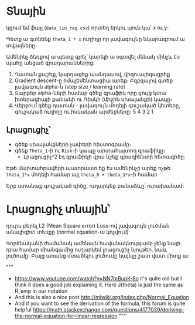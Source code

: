 # Տնային

կցում եմ ֆայլ (`data_lin_reg.csv`) որտեղ երկու սյուն կա՝ x ու y։ 

Պետք ա գտնենք `theta_1 * x` ուղիղը որ լավագույնը նկարագրում ա տվյալները։

Ամենինչ ձեռքով ա պետք գրել՝ կարելի ա օգտվել մենակ մինչև էս պահը անցած գրադարաններից։

1. Դատան քաշեք, կարդացեք պանդասով, վիզուալիզացրեք
2. Gradient descent-ը իմպլեմենտացիա արեք։ Բզբզալով գտեք լավագույն alpha-ն (step size / learning rate)
3. Տարբեր alpha-ների համար գծեք գրաֆիկ որը ցույց կտա իտերացիայի քանակի ու Ռիսկի (միջին սխալանքի) կապը։
4. Վերջում գծեք դատան - լավագույն մոդելի գուշակած կետերը, գուշակած ուղիղը ու իսկական արժեքները։
5 4 3 2 1
## Լրացուցիչ՝
- գծեք սխալանքների չափերի հիստոգրամը։
- գծեք `Theta_1`-ի ու `Risk`-ի կապը արտահայտող գրաֆիկը։ 
  - Լրացուցիչ^2 էդ գրաֆիկի վրա նշեք գրադիենտի հետագիծը։


Եթե մարտահրավերի պատրաստ եք էս ամենինչը արեք ոչթե `theta_1*x` մոդելի համար այլ `theta_0 + theta_1*x`-ի համար

Երբ ստանաք գուշակած գիծը, ուղարկեք բանաձևը՝ ուրախանամ։

# Լրացուցիչ տնային՝ 

դուրս բերել L2 (Mean Square error) Loss-ով լավագույն լուծման անալիզիտ տեսքը (normal equation-ա կոչվում)

Գործնականի ժամանակ ամենայն հավանակնությամբ չենք նայի դրա համար միանգամից ուղարկեմ լրացուցիչ նյութեր, նաև լուծումը։ Բայց առանց մտածելու լուծումը նայելը շատ վատ միտք ա։

"""
- https://www.youtube.com/watch?v=NN7mBupK-8o it's quite old but I think it does a good job explaining it. Here J(theta) is just the same as R_emp in our notation
- And this is also a nice post http://mlwiki.org/index.php/Normal_Equation 
- And if you want to see the derivation of the formula, this forum is quite helpful https://math.stackexchange.com/questions/4177039/deriving-the-normal-equation-for-linear-regression 
"""
